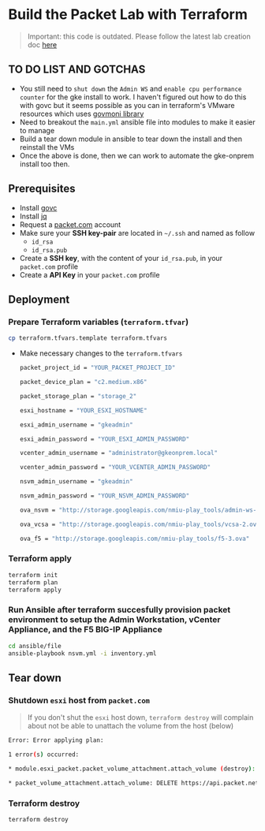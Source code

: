# Build the Packet Lab with Terraform

> Important: this code is outdated. Please follow the latest lab creation doc [here](go/gke-op-packet-lab-guidev2)

## TO DO LIST AND GOTCHAS

* You still need to `shut down` the `Admin WS` and `enable cpu performance counter` for the gke install to work. I haven't figured out how to do this with govc but it seems possible as you can in terraform's VMware resources which uses [govmoni library](https://github.com/terraform-providers/terraform-provider-vsphere/search?q=cpu_performance_counters_enabled&unscoped_q=cpu_performance_counters_enabled)
* Need to breakout the `main.yml` ansible file into modules to make it easier to manage
* Build a tear down module in ansible to tear down the install and then reinstall the VMs
* Once the above is done, then we can work to automate the gke-onprem install too then.

## Prerequisites

* Install [govc](https://github.com/vmware/govmomi/tree/master/govc)
* Install [jq](https://stedolan.github.io/jq/download/)
* Request a [packet.com](https://www.packet.com) account
* Make sure your **SSH key-pair** are located in `~/.ssh` and named as follow
  * `id_rsa`
  * `id_rsa.pub`
* Create a **SSH key**, with the content of your `id_rsa.pub`, in your `packet.com` profile
* Create a **API Key** in your `packet.com` profile

## Deployment

### Prepare Terraform variables (`terraform.tfvar`)

```sh
cp terraform.tfvars.template terraform.tfvars
```

* Make necessary changes to the `terraform.tfvars`

  ```sh
  packet_project_id = "YOUR_PACKET_PROJECT_ID"

  packet_device_plan = "c2.medium.x86"

  packet_storage_plan = "storage_2"

  esxi_hostname = "YOUR_ESXI_HOSTNAME"

  esxi_admin_username = "gkeadmin"

  esxi_admin_password = "YOUR_ESXI_ADMIN_PASSWORD"

  vcenter_admin_username = "administrator@gkeonprem.local"

  vcenter_admin_password = "YOUR_VCENTER_ADMIN_PASSWORD"

  nsvm_admin_username = "gkeadmin"

  nsvm_admin_password = "YOUR_NSVM_ADMIN_PASSWORD"

  ova_nsvm = "http://storage.googleapis.com/nmiu-play_tools/admin-ws-1.ova"

  ova_vcsa = "http://storage.googleapis.com/nmiu-play_tools/vcsa-2.ova"

  ova_f5 = "http://storage.googleapis.com/nmiu-play_tools/f5-3.ova"
  ```

### Terraform apply

```sh
terraform init
terraform plan
terraform apply
```

### Run Ansible after terraform succesfully provision packet environment to setup the Admin Workstation, vCenter Appliance, and the F5 BIG-IP Appliance

```sh
cd ansible/file
ansible-playbook nsvm.yml -i inventory.yml
```

## Tear down

### Shutdown `esxi` host from `packet.com`

> If you don't shut the `esxi` host down, `terraform destroy` will complain about not be able to unattach the volume from the host (below)

```sh
Error: Error applying plan:

1 error(s) occurred:

* module.esxi_packet.packet_volume_attachment.attach_volume (destroy): 1 error(s) occurred:

* packet_volume_attachment.attach_volume: DELETE https://api.packet.net/storage/attachments/bfc274e8-8668-4b6b-94cf-7931f204a3bd: 422 Cannot detach since volume is actively being used on your server
```

### Terraform destroy

```sh
terraform destroy
```
